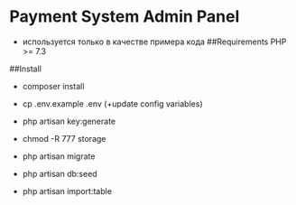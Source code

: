 # Payment System Admin Panel
- используется только в качестве примера кода
##Requirements
PHP >= 7.3

##Install

- composer install

- cp .env.example .env (+update config variables)

- php artisan key:generate

- chmod -R 777 storage

- php artisan migrate

- php artisan db:seed

- php artisan import:table

